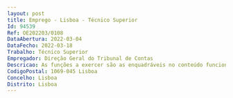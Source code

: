 ```yaml
--- 
layout: post
title: Emprego - Lisboa - Técnico Superior
Id: 94539
Ref: OE202203/0108
DataAbertura: 2022-03-04
DataFecho: 2022-03-18
Trabalho: Técnico Superior
Empregador: Direção Geral do Tribunal de Contas
Descricao: As funções a exercer são as enquadráveis no conteúdo funcional da carreira e categoria de técnico superior, na área das metodologias de auditoria e controlo, no âmbito das competências do Centro de Inovação, Tecnologia e Metodologias (CITM), previstas no n.º 3 do artigo 3.º do Regulamento de Organização e Funcionamento da Direção Geral do Tribunal de Contas Sede, aprovado pelo despacho do Conselheiro Presidente n.º 45 2021 GP, de 29 de julho, publicado na 2.ª série do Diário da República n. º 153, de 9 de agosto 2021.
CodigoPostal: 1069-045 Lisboa
Concelho: Lisboa
Distrito: Lisboa
--- 
```

